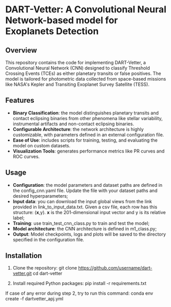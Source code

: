 # DART-Vetter: A Convolutional Neural Network-based model for Exoplanets Detection
## Overview
This repository contains the code for implementing DART-Vetter, a Convolutional Neural Network (CNN) designed to classify Threshold Crossing Events (TCEs) as either planetary transits or false positives. The model is tailored for photometric data collected from space-based missions like NASA's Kepler and Transiting Exoplanet Survey Satellite (TESS).

## Features
- **Binary Classification**: the model distinguishes planetary transits and contact eclipsing binaries from other phenomena like stellar variability, instrumental artifacts and non-contact eclipsing binaries.
- **Configurable Architecture**: the network architecture is highly customizable, with parameters defined in an external configuration file.
- **Ease of Use**: includes scripts for training, testing, and evaluating the model on custom datasets.
- **Visualization Tools**: generates performance metrics like PR curves and ROC curves.

## Usage
- **Configuration**: the model parameters and dataset paths are defined in the config_cnn.yaml file. Update the file with your dataset paths and desired hyperparameters;
- **Input data**: you can download the input global views from the link provided in link_to_input_data.txt. Given a csv file, each row has this structure: (**x**,y). **x** is the 201-dimensional input vector and y is its relative label;
- **Training**: use train_test_cnn_class.py to train and test the model;
- **Model architecture**: the CNN architecture is defined in m1_class.py;
- **Output**: Model checkpoints, logs and plots will be saved to the directory specified in the configuration file.

## Installation
1. Clone the repository:
git clone https://github.com/username/dart-vetter.git
cd dart-vetter

2. Install required Python packages:
pip install -r requirements.txt

If case of any error during step 2, try to run this command:
conda env create -f dartvetter_apj.yml
